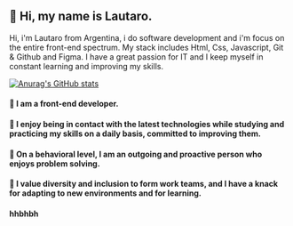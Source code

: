 ## 👋 Hi, my name is Lautaro.

Hi, i'm Lautaro from Argentina, i do software development and i'm focus on the entire front-end spectrum.
My stack includes Html, Css, Javascript, Git & Github and Figma.
I have a great passion for IT and I keep myself in constant learning and improving my skills.

[![Anurag's GitHub stats](https://github-readme-stats.vercel.app/api?username=LNCE21)](https://github.com/anuraghazra/github-readme-stats)









#### 👀 I am a front-end developer.
#### 🌱 I enjoy being in contact with the latest technologies while studying and practicing my skills on a daily basis,  committed to improving them.
#### 💞️ On a behavioral level, I am an outgoing and proactive person who enjoys problem solving.
#### 💞️ I value diversity and inclusion to form work teams, and I have a knack for adapting to new environments and for learning.
####    hhbhbh 


<!---
LNCE21/LNCE21 is a ✨ special ✨ repository because its `README.md` (this file) appears on your GitHub profile.
You can click the Preview link to take a look at your changes.
--->
